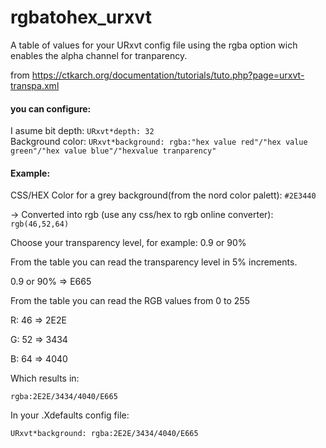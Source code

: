 # rgbatohex_urxvt
A table of values for your URxvt config file using the rgba option wich enables the alpha channel for tranparency.

from https://ctkarch.org/documentation/tutorials/tuto.php?page=urxvt-transpa.xml

#### you can configure:

I asume bit depth:
`URxvt*depth: 32`  
Background color:
`URxvt*background: rgba:"hex value red"/"hex value green"/"hex value blue"/"hexvalue tranparency"`

#### Example:

  CSS/HEX Color for a grey background(from the nord color palett): `#2E3440`

   -> Converted into rgb (use any css/hex to rgb online converter): `rgb(46,52,64)`

  Choose your transparency level, for example: 0.9 or 90%

From the table you can read the transparency level in 5% increments.

  0.9 or 90% => E665

From the table you can read the RGB values from 0 to 255

  R: 46 => 2E2E

  G: 52 => 3434

  B: 64 => 4040

Which results in:

  `rgba:2E2E/3434/4040/E665`
  
In your .Xdefaults config file:

  `URxvt*background: rgba:2E2E/3434/4040/E665`
